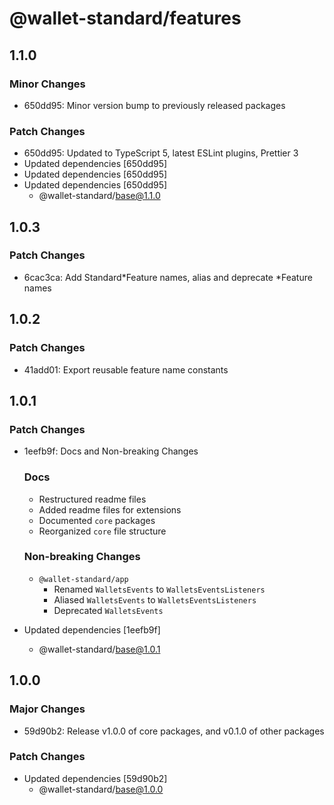 # @wallet-standard/features

## 1.1.0

### Minor Changes

-   650dd95: Minor version bump to previously released packages

### Patch Changes

-   650dd95: Updated to TypeScript 5, latest ESLint plugins, Prettier 3
-   Updated dependencies [650dd95]
-   Updated dependencies [650dd95]
-   Updated dependencies [650dd95]
    -   @wallet-standard/base@1.1.0

## 1.0.3

### Patch Changes

-   6cac3ca: Add Standard*Feature names, alias and deprecate *Feature names

## 1.0.2

### Patch Changes

-   41add01: Export reusable feature name constants

## 1.0.1

### Patch Changes

-   1eefb9f: Docs and Non-breaking Changes

    ### Docs

    -   Restructured readme files
    -   Added readme files for extensions
    -   Documented `core` packages
    -   Reorganized `core` file structure

    ### Non-breaking Changes

    -   `@wallet-standard/app`
        -   Renamed `WalletsEvents` to `WalletsEventsListeners`
        -   Aliased `WalletsEvents` to `WalletsEventsListeners`
        -   Deprecated `WalletsEvents`

-   Updated dependencies [1eefb9f]
    -   @wallet-standard/base@1.0.1

## 1.0.0

### Major Changes

-   59d90b2: Release v1.0.0 of core packages, and v0.1.0 of other packages

### Patch Changes

-   Updated dependencies [59d90b2]
    -   @wallet-standard/base@1.0.0
